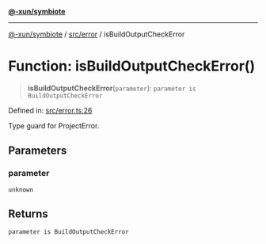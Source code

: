 [**@-xun/symbiote**](../../../README.md)

***

[@-xun/symbiote](../../../README.md) / [src/error](../README.md) / isBuildOutputCheckError

# Function: isBuildOutputCheckError()

> **isBuildOutputCheckError**(`parameter`): `parameter is BuildOutputCheckError`

Defined in: [src/error.ts:26](https://github.com/Xunnamius/symbiote/blob/b82f5db0ddf304d345bd71e41da6d798adaa5156/src/error.ts#L26)

Type guard for ProjectError.

## Parameters

### parameter

`unknown`

## Returns

`parameter is BuildOutputCheckError`

